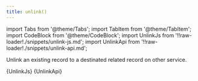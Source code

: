 ```yaml
---
title: unlink()
---
```


import Tabs from '@theme/Tabs';
import TabItem from '@theme/TabItem';
import CodeBlock from '@theme/CodeBlock';
import UnlinkJs from '!!raw-loader!./snippets/unlink-js.md';
import UnlinkApi from '!!raw-loader!./snippets/unlink-api.md';

Unlink an existing record to a destinated related record on other service.

<Tabs>
  <TabItem value="javascript" label="Javascript" default>
    <CodeBlock className="language-jsx">
      {UnlinkJs}
    </CodeBlock>
  </TabItem>
  <TabItem value="API" label="API">
    <CodeBlock className="language-jsx" title="[UNLINK]">
      {UnlinkApi}
    </CodeBlock>
  </TabItem>
</Tabs>
